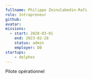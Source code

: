 ```yaml
---
fullname: Philippe Zeinulabedin-Rafi
role: Intrapreneur
github: 
avatar:
missions:
  - start: 2020-03-01
    end: 2023-02-28
    status: admin
    employer: DB
startups:
    - delphes
---
```


Pilote opérationnel
